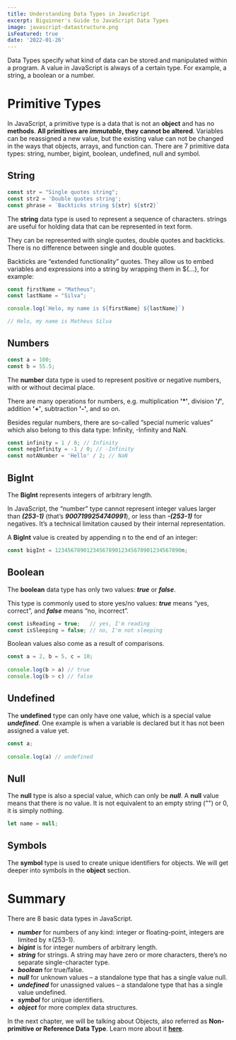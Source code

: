 ```yaml
---
title: Understanding Data Types in JavaScript
excerpt: Biguinner's Guide to JavaScript Data Types
image: javascript-datastructure.png
isFeatured: true
date: '2022-01-26'
---
```


Data Types specify what kind of data can be stored and manipulated within a program. A value in JavaScript is always of
a certain type. For example, a string, a boolean or a number.

# Primitive Types

In JavaScript, a primitive type is a data that is not an **object** and has no **methods**. **All primitives are ***immutable***, they cannot be altered**. Variables can be reassigned a new value, but the existing value can not
be changed in the ways that objects, arrays, and function can. There are 7 primitive data types: string, number, bigint,
boolean, undefined, null and symbol.

## String

```js
const str = "Single quotes string";
const str2 = 'Double quotes string';
const phrase = `Backticks string ${str} ${str2}`
```

The **string** data type is used to represent a sequence of characters. strings are useful for holding data that can be represented in text form.

They can be represented with single quotes, double quotes and backticks. There is no difference between single and double quotes.

Backticks are “extended functionality” quotes. They allow us to embed variables and expressions into a string by wrapping them in ${…}, for example:

```js
const firstName = "Matheus";
const lastName = "Silva";

console.log(`Helo, my name is ${firstName} ${lastName}`)

// Helo, my name is Matheus Silva
```

## Numbers

```js
const a = 100;
const b = 55.5;
```

The **number** data type is used to represent positive or negative numbers, with or without decimal place.

There are many operations for numbers, e.g. multiplication **'*'**, division **'/'**, addition **'+'**, subtraction **'-'**, and so on.

Besides regular numbers, there are so-called “special numeric values” which also belong to this data type: Infinity, -Infinity and NaN.

```js
const infinity = 1 / 0; // Infinity
const negInfinity = -1 / 0; // -Infinity
const notANumber = 'Hello' / 2; // NaN
```

## BigInt

The **BigInt** represents integers of arbitrary length.

In JavaScript, the “number” type cannot represent integer values larger than ***(253-1)*** (that’s ***9007199254740991***), or less than ***-(253-1)*** for negatives. It’s a technical limitation caused by their internal representation.

A **BigInt** value is created by appending n to the end of an integer:

```js
const bigInt = 1234567890123456789012345678901234567890n;
```

## Boolean

The **boolean** data type has only two values: ***true*** or ***false***.

This type is commonly used to store yes/no values: ***true*** means “yes, correct”, and ***false*** means “no, incorrect”.

```js
const isReading = true;   // yes, I'm reading
const isSleeping = false; // no, I'm not sleeping
```

Boolean values also come as a result of comparisons.

```js
const a = 2, b = 5, c = 10;
 
console.log(b > a) // true
console.log(b > c) // false
```

## Undefined

The **undefined** type can only have one value, which is a special value ***undefined***. One example is when a variable is declared but it has not been assigned a value yet.

```js
const a;
 
console.log(a) // undefined
```

## Null

The **null** type is also a special value, which can only be ***null***. A **null** value means that there is no value. It is not equivalent to an empty string ("") or 0, it is simply nothing.

```js
let name = null;
```

## Symbols

The **symbol** type is used to create unique identifiers for objects. We will get deeper into symbols in the **object** section.

# Summary

There are 8 basic data types in JavaScript.

* ***number*** for numbers of any kind: integer or floating-point, integers are limited by ±(253-1).
* ***bigint*** is for integer numbers of arbitrary length.
* ***string*** for strings. A string may have zero or more characters, there’s no separate single-character type.
* ***boolean*** for true/false.
* ***null*** for unknown values – a standalone type that has a single value null.
* ***undefined*** for unassigned values – a standalone type that has a single value undefined.
* ***symbol*** for unique identifiers.
* ***object*** for more complex data structures.

In the next chapter, we will be talking about Objects, also referred as **Non-primitive or Reference Data Type**. Learn more about it [**here**](https://www.javascript.com/).
